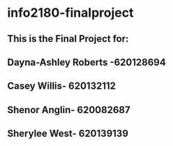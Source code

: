# info2180-finalproject

## This is the Final Project for:

## Dayna-Ashley Roberts -620128694
## Casey Willis- 620132112
## Shenor Anglin- 620082687
## Sherylee West- 620139139
